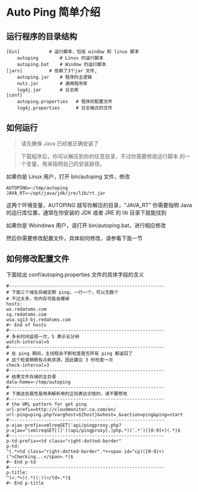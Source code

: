 # Auto Ping 简单介绍 


## 运行程序的目录结构
    
    [bin]           # 运行脚本，包括 window 和 linux 脚本
        autoping        # Linux 的运行脚本
        autoping.bat    # Window 的运行脚本
    [jars]          # 依赖了3个jar 文件, 
        autoping.jar    # 程序的主逻辑
        nutz.jar        # 通用程序库
        log4j.jar       # 日志库
    [conf]
        autoping.properties   # 程序的配置文件
        log4j.properties      # 日志格式的文件

## 如何运行
    
> 请先确保 Java 已经被正确安装了

> 下载程序后，你可以解压到你的任意目录，不过你需要修改运行脚本
> 的一个变量，用来指明自己的安装路径。

如果你是 Linux 用户，打开 bin/autoping 文件，修改

    AUTOPING=~/tmp/autoping
    JAVA_RT=~/opt/java/jdk/jre/lib/rt.jar

这两个环境变量，AUTOPING 就写你解压的目录，"JAVA\_RT" 你需要指明
Java 的运行库位置，通常在你安装的 JDK 或者 JRE 的 lib 目录下就能找到

如果你是 Woindows 用户，请打开 bin/autoping.bat，进行相应修改

然后你需要修改配置文件，具体如何修改，请参看下面一节

## 如何修改配置文件

下面给出 conf/autoping.properties 文件的具体字段的含义

    #----------------------------------------------------------
    # 下面三个域名将被定期 ping，一行一个，可以无数个
    # 不过太多，你内存可能会爆掉
    hosts:
    wx.redatoms.com
    sg.redatoms.com
    wsa.sg13-bj.redatoms.com
    #~ End of hosts
    #----------------------------------------------------------
    # 多长时间监视一次，5 表示五分钟
    watch-interval=5
    #----------------------------------------------------------
    # 在 ping 期间，主线程会不断检查是否所有 ping 都返回了
    # 这个检查稍微有点耗资源，因此建议 3 秒检查一次
    check-interval=3
    #----------------------------------------------------------
    # 结果文件存储的主目录
    data-home=~/tmp/autoping
    #----------------------------------------------------------
    # 下面这些属性是用来解析用的正则表达式啥的，请不要修改
    #----------------------------------------------------------
    # the URL pattern for get ping
    url-prefix=http://cloudmonitor.ca.com/en/
    url-ping=ping.php?varghost=${host}&vhost=_&vaction=ping&ping=start
    #----------------------------------------------------------
    p-ajax-prefix=xmlreqGET('api/pingproxy.php?
    p-ajax=^(xmlreqGET[(]')(api/pingproxy[.]php.*)('.*')([0-9]+)(.*)$
    #----------------------------------------------------------
    p-td-prefix=<td class="right-dotted-border"
    p-td:
    ^(.*<td class="right-dotted-border".*><span id="cp)([0-9]+)(">Checking...</span>.*)$
    #~ End p-td
    #----------------------------------------------------------
    p-title:
    ^(<.*>)(.*)(:)(</td>.*)$
    #~ End p-title

